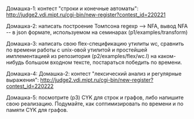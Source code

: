 Домашка-1: контест "строки и конечные автоматы": http://judge2.vdi.mipt.ru/cgi-bin/new-register?contest_id=220221

Домашка-2: написать построение Томпсона regexp --> NFA, вывод NFA -- в json формате, используемом на семинарах (p1/examples/transform)

Домашка-3: написать свою flex-спецификацию утилиты wc, сравнить по времени работы с unix-овой утилитой и простейшей имплементацией из репозитория (p2/examples/flex/wc.l) на каком-нибудь большом входном тексте, постараться победить по времени.

Домашка-4: Домашка-2: контест "лексический анализ и регулярные выражения": http://judge2.vdi.mipt.ru/cgi-bin/new-register?contest_id=220222

Домашка-5: посмотрите (p3) CYK для строк и графов, либо напишите свою реализацию. Подумайте, как соптимизировать по времени и по памяти  CYK для графов.
